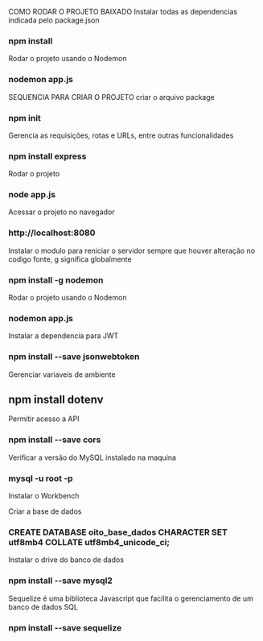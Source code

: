 COMO RODAR O PROJETO BAIXADO
Instalar todas as dependencias indicada pelo package.json
### npm install

Rodar o projeto usando o Nodemon
### nodemon app.js

SEQUENCIA PARA CRIAR O PROJETO
criar o arquivo package
### npm init

Gerencia as requisições, rotas e URLs, entre outras funcionalidades
### npm install express

Rodar o projeto
### node app.js

Acessar o projeto no navegador
### http://localhost:8080

Instalar o modulo para reniciar o servidor sempre que houver alteração no codigo fonte, g significa globalmente
### npm install -g nodemon

Rodar o projeto usando o Nodemon
### nodemon app.js

Instalar a dependencia para JWT
### npm install --save jsonwebtoken

Gerenciar variaveis de ambiente
## npm install dotenv

Permitir acesso a API
### npm install --save cors

Verificar a versão do MySQL instalado na maquina
### mysql -u root -p

Instalar o Workbench

Criar a base de dados
### CREATE DATABASE oito_base_dados CHARACTER SET utf8mb4 COLLATE utf8mb4_unicode_ci;

Instalar o drive do banco de dados
### npm install --save mysql2

Sequelize é uma biblioteca Javascript que facilita o gerenciamento de um banco de dados SQL
### npm install --save sequelize

